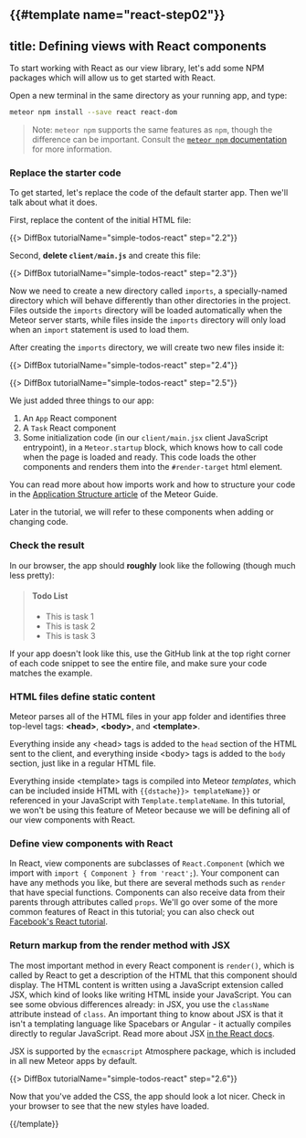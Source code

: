 {{#template name="react-step02"}}
---
title: Defining views with React components
---

To start working with React as our view library, let's add some NPM packages which will allow us to get started with React.

Open a new terminal in the same directory as your running app, and type:

```sh
meteor npm install --save react react-dom
```

> Note: `meteor npm` supports the same features as `npm`, though the difference can be important.  Consult the [`meteor npm` documentation](https://docs.meteor.com/commandline.html#meteornpm) for more information.

### Replace the starter code

To get started, let's replace the code of the default starter app. Then we'll talk about what it does.

First, replace the content of the initial HTML file:

{{> DiffBox tutorialName="simple-todos-react" step="2.2"}}

Second, **delete `client/main.js`** and create this file:

{{> DiffBox tutorialName="simple-todos-react" step="2.3"}}

Now we need to create a new directory called `imports`, a specially-named directory which will behave differently than other directories in the project.  Files outside the `imports` directory will be loaded automatically when the Meteor server starts, while files inside the `imports` directory will only load when an `import` statement is used to load them.

After creating the `imports` directory, we will create two new files inside it:

{{> DiffBox tutorialName="simple-todos-react" step="2.4"}}

{{> DiffBox tutorialName="simple-todos-react" step="2.5"}}

We just added three things to our app:

1. An `App` React component
2. A `Task` React component
3. Some initialization code (in our `client/main.jsx` client JavaScript entrypoint), in a `Meteor.startup` block, which knows how to call code when the page is loaded and ready. This code loads the other components and renders them into the `#render-target` html element.

You can read more about how imports work and how to structure your code in the [Application Structure article](http://guide.meteor.com/structure.html) of the Meteor Guide.

Later in the tutorial, we will refer to these components when adding or changing code.

### Check the result

In our browser, the app should **roughly** look like the following (though much less pretty):

> #### Todo List
> - This is task 1
> - This is task 2
> - This is task 3

If your app doesn't look like this, use the GitHub link at the top right corner of each code snippet to see the entire file, and make sure your code matches the example.

### HTML files define static content

Meteor parses all of the HTML files in your app folder and identifies three top-level tags: **&lt;head>**, **&lt;body>**, and **&lt;template>**.

Everything inside any &lt;head> tags is added to the `head` section of the HTML sent to the client, and everything inside &lt;body> tags is added to the `body` section, just like in a regular HTML file.

Everything inside &lt;template> tags is compiled into Meteor _templates_, which can be included inside HTML with `{{dstache}}> templateName}}` or referenced in your JavaScript with `Template.templateName`. In this tutorial, we won't be using this feature of Meteor because we will be defining all of our view components with React.

### Define view components with React

In React, view components are subclasses of `React.Component` (which we import with `import { Component } from 'react';`). Your component can have any methods you like, but there are several methods such as `render` that have special functions. Components can also receive data from their parents through attributes called `props`. We'll go over some of the more common features of React in this tutorial; you can also check out [Facebook's React tutorial](https://facebook.github.io/react/docs/tutorial.html).

### Return markup from the render method with JSX

The most important method in every React component is `render()`, which is called by React to get a description of the HTML that this component should display. The HTML content is written using a JavaScript extension called JSX, which kind of looks like writing HTML inside your JavaScript. You can see some obvious differences already: in JSX, you use the `className` attribute instead of `class`. An important thing to know about JSX is that it isn't a templating language like Spacebars or Angular - it actually compiles directly to regular JavaScript. Read more about JSX [in the React docs](https://facebook.github.io/react/docs/jsx-in-depth.html).

JSX is supported by the `ecmascript` Atmosphere package, which is included in all new Meteor apps by default.

{{> DiffBox tutorialName="simple-todos-react" step="2.6"}}

Now that you've added the CSS, the app should look a lot nicer. Check in your browser to see that the new styles have loaded.

{{/template}}
